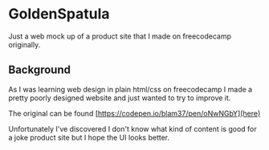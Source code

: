 # GoldenSpatula

Just a web mock up of a product site that I made on freecodecamp originally.

## Background

As I was learning web design in plain html/css on freecodecamp I made a pretty poorly designed website and just wanted to try to improve it.

The original can be found [https://codepen.io/blam37/pen/oNwNGbY](here)

Unfortunately I've discovered I don't know what kind of content is good for a joke product site but I hope the UI looks better.
